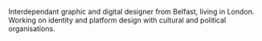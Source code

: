 Interdependant graphic and digital designer from Belfast, living in London. 
Working on identity and platform design with cultural and political organisations.

